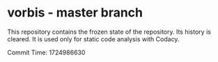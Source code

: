 # vorbis - master branch

This repository contains the frozen state of the repository.
Its history is cleared. It is used only for static code
analysis with Codacy.

Commit Time: 1724986630